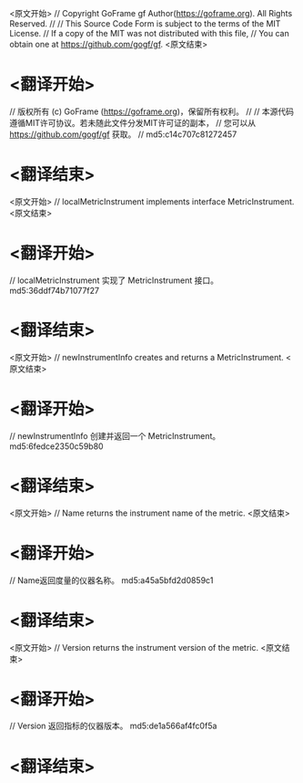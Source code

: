 
<原文开始>
// Copyright GoFrame gf Author(https://goframe.org). All Rights Reserved.
//
// This Source Code Form is subject to the terms of the MIT License.
// If a copy of the MIT was not distributed with this file,
// You can obtain one at https://github.com/gogf/gf.
<原文结束>

# <翻译开始>
// 版权所有 (c) GoFrame (https://goframe.org)，保留所有权利。
//
// 本源代码遵循MIT许可协议。若未随此文件分发MIT许可证的副本，
// 您可以从 https://github.com/gogf/gf 获取。
// md5:c14c707c81272457
# <翻译结束>


<原文开始>
// localMetricInstrument implements interface MetricInstrument.
<原文结束>

# <翻译开始>
// localMetricInstrument 实现了 MetricInstrument 接口。 md5:36ddf74b71077f27
# <翻译结束>


<原文开始>
// newInstrumentInfo creates and returns a MetricInstrument.
<原文结束>

# <翻译开始>
// newInstrumentInfo 创建并返回一个 MetricInstrument。 md5:6fedce2350c59b80
# <翻译结束>


<原文开始>
// Name returns the instrument name of the metric.
<原文结束>

# <翻译开始>
// Name返回度量的仪器名称。 md5:a45a5bfd2d0859c1
# <翻译结束>


<原文开始>
// Version returns the instrument version of the metric.
<原文结束>

# <翻译开始>
// Version 返回指标的仪器版本。 md5:de1a566af4fc0f5a
# <翻译结束>

